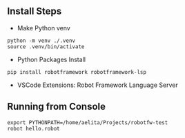 ## Install Steps
* Make Python venv
```
python -m venv ./.venv
source .venv/bin/activate
```

* Python Packages Install
```
pip install robotframework robotframework-lsp
```
* VSCode Extensions: Robot Framework Language Server 

## Running from Console

```
export PYTHONPATH=/home/aelita/Projects/robotfw-test
robot hello.robot
```
